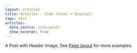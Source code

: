 ```yaml
---
layout: articles
title: Articles - Item (Cover + Excerpt)
tags: test
articles:
  data_source: site.posts
  show_excerpt: true
---
```


A Post with Header Image, See [Page layout](https://tianqi.name/jekyll-TeXt-theme/samples.html#page-layout) for more examples.

<!--more-->
